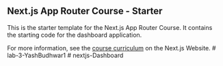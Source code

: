 ## Next.js App Router Course - Starter

This is the starter template for the Next.js App Router Course. It contains the starting code for the dashboard application.

For more information, see the [course curriculum](https://nextjs.org/learn) on the Next.js Website.
#   l a b - 3 - Y a s h B u d h w a r 1  
 #   n e x t j s - D a s h b o a r d  
 